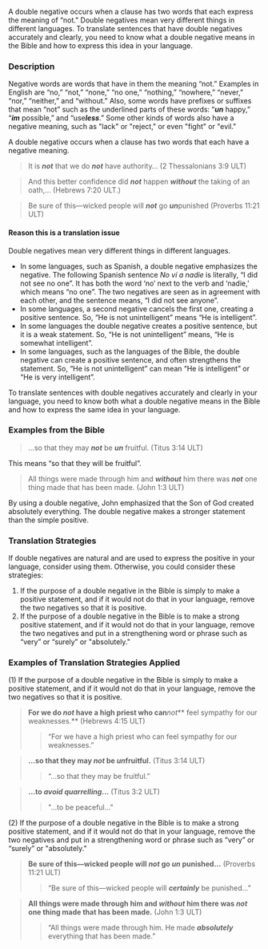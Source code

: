 
A double negative occurs when a clause has two words that each express the meaning of “not."  Double negatives mean very different things in different languages. To translate sentences that have double negatives accurately and clearly, you need to know what a double negative means in the Bible and how to express this idea in your language.

### Description

Negative words are words that have in them the meaning “not.” Examples in English are “no,” “not,” “none,” “no one,” “nothing,” “nowhere,” “never,” “nor,” “neither,” and “without.” Also, some words have prefixes or suffixes that mean “not” such as the underlined parts of these words: “***un*** happy,” “***im*** possible,” and “use***less***.” Some other kinds of words also have a negative meaning, such as "lack" or "reject," or even "fight" or "evil."

A double negative occurs when a clause has two words that each have a negative meaning.

> It is ***not*** that we do ***not*** have authority… (2 Thessalonians 3:9 ULT)
  
> And this better confidence did ***not*** happen ***without*** the taking of an oath,… (Hebrews 7:20 ULT.)  
  
> Be sure of this—wicked people will ***not*** go ***un***punished (Proverbs 11:21 ULT)

#### Reason this is a translation issue

Double negatives mean very different things in different languages.

* In some languages, such as Spanish, a double negative emphasizes the negative. The following Spanish sentence *No ví a nadie* is literally, “I did not see no one”. It has both the word ‘no’ next to the verb and ‘nadie,’ which means “no one”. The two negatives are seen as in agreement with each other, and the sentence means, “I did not see anyone”.
* In some languages, a second negative cancels the first one, creating a positive sentence. So, “He is not unintelligent” means “He is intelligent”.
* In some languages the double negative creates a positive sentence, but it is a weak statement. So, “He is not unintelligent” means, “He is somewhat intelligent”.
* In some languages, such as the languages of the Bible, the double negative can create a positive sentence, and often strengthens the statement. So, “He is not unintelligent” can mean “He is intelligent” or “He is very intelligent”.

To translate sentences with double negatives accurately and clearly in your language, you need to know both what a double negative means in the Bible and how to express the same idea in your language.

### Examples from the Bible

> …so that they may ***not*** be ***un*** fruitful. (Titus 3:14 ULT)

This means “so that they will be fruitful”.
> All things were made through him and ***without*** him there was ***not*** one thing made that has been made. (John 1:3 ULT)

By using a double negative, John emphasized that the Son of God created absolutely everything. The double negative makes a stronger statement than the simple positive.

### Translation Strategies

If double negatives are natural and are used to express the positive in your language, consider using them.  Otherwise, you could consider these strategies:

1. If the purpose of a double negative in the Bible is simply to make a positive statement, and if it would not do that in your language, remove the two negatives so that it is positive.
1. If the purpose of a double negative in the Bible is to make a strong positive statement, and if it would not do that in your language, remove the two negatives and put in a strengthening word or phrase such as “very” or “surely” or "absolutely."

### Examples of Translation Strategies Applied

(1) If the purpose of a double negative in the Bible is simply to make a positive statement, and if it would not do that in your language, remove the two negatives so that it is positive.

> **For we do ***not*** have a high priest who can***not*** feel sympathy for our weaknesses.** (Hebrews 4:15 ULT)  
>> “For we have a high priest who can feel sympathy for our weaknesses.”
  
> **…so that they may ***not*** be ***un***fruitful.** (Titus 3:14 ULT)  
>> “…so that they may be fruitful.”
  
> **...to ***avoid quarrelling***...** (Titus 3:2 ULT)  
>> "...to be peaceful..."

(2) If the purpose of a double negative in the Bible is to make a strong positive statement, and if it would not do that in your language, remove the two negatives and put in a strengthening word or phrase such as “very” or “surely” or "absolutely."

> **Be sure of this—wicked people will ***not*** go ***un*** punished…** (Proverbs 11:21 ULT)  
>> “Be sure of this—wicked people will ***certainly*** be punished…”
  
> **All things were made through him and ***without*** him there was ***not*** one thing made that has been made.** (John 1:3 ULT)  
>> “All things were made through him. He made ***absolutely*** everything that has been made.”

